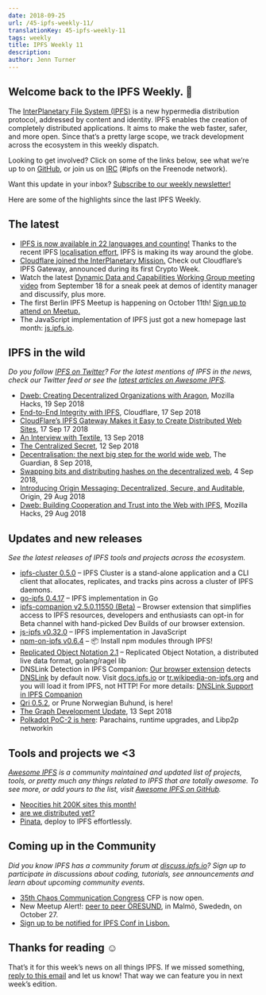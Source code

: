 ```yaml
---
date: 2018-09-25
url: /45-ipfs-weekly-11/
translationKey: 45-ipfs-weekly-11
tags: weekly
title: IPFS Weekly 11
description:
author: Jenn Turner
---
```


## Welcome back to the IPFS Weekly. 👋

The [InterPlanetary File System (IPFS)](https://ipfs.io/) is a new hypermedia distribution protocol, addressed by content and identity. IPFS enables the creation of completely distributed applications. It aims to make the web faster, safer, and more open. Since that’s a pretty large scope, we track development across the ecosystem in this weekly dispatch.

Looking to get involved? Click on some of the links below, see what we’re up to on [GitHub](https://github.com/ipfs), or join us on [IRC](https://webchat.freenode.net/?channels=ipfs_) (#ipfs on the Freenode network).

Want this update in your inbox? [Subscribe to our weekly newsletter!](http://eepurl.com/gL2Pi5)

Here are some of the highlights since the last IPFS Weekly.

## The latest

- [IPFS is now available in 22 languages and counting!](https://www.transifex.com/ipfs/public/) Thanks to the recent IPFS [localisation effort](https://github.com/ipfs/i18n), IPFS is making its way around the globe.
- [Cloudflare joined the InterPlanetary Mission.](https://blog.cloudflare.com/distributed-web-gateway/) Check out Cloudflare’s IPFS Gateway, announced during its first Crypto Week.
- Watch the latest [Dynamic Data and Capabilities Working Group meeting video](https://www.youtube.com/watch?v=EiJE59uYNAk) from September 18 for a sneak peek at demos of identity manager and discussify, plus more.
- The first Berlin IPFS Meetup is happening on October 11th! [Sign up to attend on Meetup.](https://www.meetup.com/IPFS-Berlin/events/254816369/)
- The JavaScript implementation of IPFS just got a new homepage last month: [js.ipfs.io](https://js.ipfs.io/).

## IPFS in the wild

_Do you follow [IPFS on Twitter](https://twitter.com/IPFSbot)? For the latest mentions of IPFS in the news, check our Twitter feed or see the [latest articles on Awesome IPFS](https://awesome.ipfs.io/categories/articles/)._

- [Dweb: Creating Decentralized Organizations with Aragon](https://hacks.mozilla.org/2018/09/aragon-ethereum-dweb/), Mozilla Hacks, 19 Sep 2018
- [End-to-End Integrity with IPFS](https://blog.cloudflare.com/e2e-integrity/), Cloudflare, 17 Sep 2018
- [CloudFlare’s IPFS Gateway Makes it Easy to Create Distributed Web Sites](https://www.bleepingcomputer.com/news/technology/cloudflares-ipfs-gateway-makes-it-easy-to-create-distributed-web-sites/), 17 Sep 17 2018
- [An Interview with Textile](https://medium.com/textileio/an-interview-with-textile-6d52632f611b), 13 Sep 2018
- [The Centralized Secret](https://medium.com/@kyletut/the-centralized-secret-c7de795ddd9f), 12 Sep 2018
- [Decentralisation: the next big step for the world wide web](https://www.theguardian.com/technology/2018/sep/08/decentralisation-next-big-step-for-the-world-wide-web-dweb-data-internet-censorship-brewster-kahle), The Guardian, 8 Sep 2018,
- [Swapping bits and distributing hashes on the decentralized web](https://medium.com/textileio/swapping-bits-and-distributing-hashes-on-the-decentralized-web-5da98a3507), 4 Sep 2018,
- [Introducing Origin Messaging: Decentralized, Secure, and Auditable](https://medium.com/originprotocol/introducing-origin-messaging-decentralized-secure-and-auditable-13c16fe0f13e), Origin, 29 Aug 2018
- [Dweb: Building Cooperation and Trust into the Web with IPFS](https://hacks.mozilla.org/2018/08/dweb-building-cooperation-and-trust-into-the-web-with-ipfs/), Mozilla Hacks, 29 Aug 2018

## Updates and new releases

_See the latest releases of IPFS tools and projects across the ecosystem._

- [ipfs-cluster 0.5.0](https://github.com/ipfs/ipfs-cluster/releases/tag/v0.5.0) – IPFS Cluster is a stand-alone application and a CLI client that allocates, replicates, and tracks pins across a cluster of IPFS daemons.
- [go-ipfs 0.4.17](https://github.com/ipfs/go-ipfs/releases/tag/v0.4.17) – IPFS implementation in Go
- [ipfs-companion v2.5.0.11550 (Beta)](https://github.com/ipfs-shipyard/ipfs-companion/releases/tag/v2.5.0.11550) – Browser extension that simplifies access to IPFS resources, developers and enthusiasts can opt-in for Beta channel with hand-picked Dev Builds of our browser extension.
- [js-ipfs v0.32.0](https://github.com/ipfs/js-ipfs/releases/tag/v0.32.0) – IPFS implementation in JavaScript
- [npm-on-ipfs v0.6.4](https://github.com/ipfs-shipyard/npm-on-ipfs/releases/tag/v0.6.4) – 📦 Install npm modules through IPFS!
- [Replicated Object Notation 2.1](https://github.com/gritzko/ron/blob/master/docs/Objectives%20for%20RON%2021.md) – Replicated Object Notation, a distributed live data format, golang/ragel lib
- DNSLink Detection in IPFS Companion: [Our browser extension](https://github.com/ipfs-shipyard/ipfs-companion) detects [DNSLink](http://docs.ipfs.io/guides/concepts/dnslink/) by default now. Visit [docs.ipfs.io](http://docs.ipfs.io) or [tr.wikipedia-on-ipfs.org](https://tr.wikipedia-on-ipfs.org) and you will load it from IPFS, not HTTP! For more details: [DNSLink Support in IPFS Companion](https://github.com/ipfs-shipyard/ipfs-companion/blob/master/docs/dnslink.md)
- [Qri 0.5.2](https://github.com/qri-io/qri/releases/tag/v0.5.2), or Prune Norwegian Buhund, is here!
- [The Graph Development Update](https://medium.com/graphprotocol/the-graph-development-update-d90321e22748), 13 Sept 2018
- [Polkadot PoC-2 is here](https://medium.com/polkadot-network/polkadot-poc-2-is-here-parachains-runtime-upgrades-and-libp2p-networking-7035bb141c25): Parachains, runtime upgrades, and Libp2p networkin

## Tools and projects we <3

_[Awesome IPFS](https://awesome.ipfs.io/) is a community maintained and updated list of projects, tools, or pretty much any things related to IPFS that are totally awesome. To see more, or add yours to the list, visit [Awesome IPFS on GitHub](https://github.com/ipfs/awesome-ipfs)._

- [Neocities hit 200K sites this month!](https://twitter.com/neocities/status/1039204355763666945)
- [are we distributed yet?](https://arewedistributedyet.com/)
- [Pinata](https://www.pinata.cloud/), deploy to IPFS effortlessly.

## Coming up in the Community

_Did you know IPFS has a community forum at [discuss.ipfs.io](https://discuss.ipfs.io/)? Sign up to participate in discussions about coding, tutorials, see announcements and learn about upcoming community events._

- [35th Chaos Communication Congress](https://events.ccc.de/2018/09/11/35c3-call-for-participation-and-submission-guidelines/) CFP is now open.
- New Meetup Alert!: [peer to peer ÖRESUND](http://p2p-oresund.org/), in Malmö, Swededn, on October 27.
- [Sign up to be notified for IPFS Conf in Lisbon.](https://docs.google.com/forms/d/e/1FAIpQLSfJVVPwvp6RY3MUg1zAVl1g_5y2nGb7WJIMI1Hs6glzm7FLHQ/viewform)

## Thanks for reading ☺️

That’s it for this week’s news on all things IPFS. If we missed something, [reply to this email](mailto:newsletter@ipfs.io) and let us know! That way we can feature you in next week’s edition.

